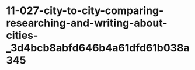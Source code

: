 # 11-027-city-to-city-comparing-researching-and-writing-about-cities-_3d4bcb8abfd646b4a61dfd61b038a345